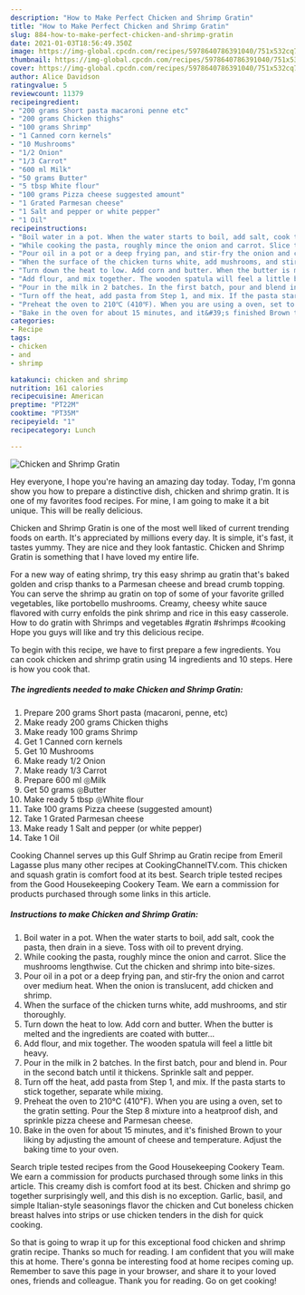 ```yaml
---
description: "How to Make Perfect Chicken and Shrimp Gratin"
title: "How to Make Perfect Chicken and Shrimp Gratin"
slug: 884-how-to-make-perfect-chicken-and-shrimp-gratin
date: 2021-01-03T18:56:49.350Z
image: https://img-global.cpcdn.com/recipes/5978640786391040/751x532cq70/chicken-and-shrimp-gratin-recipe-main-photo.jpg
thumbnail: https://img-global.cpcdn.com/recipes/5978640786391040/751x532cq70/chicken-and-shrimp-gratin-recipe-main-photo.jpg
cover: https://img-global.cpcdn.com/recipes/5978640786391040/751x532cq70/chicken-and-shrimp-gratin-recipe-main-photo.jpg
author: Alice Davidson
ratingvalue: 5
reviewcount: 11379
recipeingredient:
- "200 grams Short pasta macaroni penne etc"
- "200 grams Chicken thighs"
- "100 grams Shrimp"
- "1 Canned corn kernels"
- "10 Mushrooms"
- "1/2 Onion"
- "1/3 Carrot"
- "600 ml Milk"
- "50 grams Butter"
- "5 tbsp White flour"
- "100 grams Pizza cheese suggested amount"
- "1 Grated Parmesan cheese"
- "1 Salt and pepper or white pepper"
- "1 Oil"
recipeinstructions:
- "Boil water in a pot. When the water starts to boil, add salt, cook the pasta, then drain in a sieve. Toss with oil to prevent drying."
- "While cooking the pasta, roughly mince the onion and carrot. Slice the mushrooms lengthwise. Cut the chicken and shrimp into bite-sizes."
- "Pour oil in a pot or a deep frying pan, and stir-fry the onion and carrot over medium heat. When the onion is translucent, add chicken and shrimp."
- "When the surface of the chicken turns white, add mushrooms, and stir thoroughly."
- "Turn down the heat to low. Add corn and butter. When the butter is melted and the ingredients are coated with butter..."
- "Add flour, and mix together. The wooden spatula will feel a little bit heavy."
- "Pour in the milk in 2 batches. In the first batch, pour and blend in. Pour in the second batch until it thickens. Sprinkle salt and pepper."
- "Turn off the heat, add pasta from Step 1, and mix. If the pasta starts to stick together, separate while mixing."
- "Preheat the oven to 210℃ (410℉). When you are using a oven, set to the gratin setting. Pour the Step 8 mixture into a heatproof dish, and sprinkle pizza cheese and Parmesan cheese."
- "Bake in the oven for about 15 minutes, and it&#39;s finished Brown to your liking by adjusting the amount of cheese and temperature. Adjust the baking time to your oven."
categories:
- Recipe
tags:
- chicken
- and
- shrimp

katakunci: chicken and shrimp 
nutrition: 161 calories
recipecuisine: American
preptime: "PT22M"
cooktime: "PT35M"
recipeyield: "1"
recipecategory: Lunch

---
```



![Chicken and Shrimp Gratin](https://img-global.cpcdn.com/recipes/5978640786391040/751x532cq70/chicken-and-shrimp-gratin-recipe-main-photo.jpg)

Hey everyone, I hope you're having an amazing day today. Today, I'm gonna show you how to prepare a distinctive dish, chicken and shrimp gratin. It is one of my favorites food recipes. For mine, I am going to make it a bit unique. This will be really delicious.

Chicken and Shrimp Gratin is one of the most well liked of current trending foods on earth. It's appreciated by millions every day. It is simple, it's fast, it tastes yummy. They are nice and they look fantastic. Chicken and Shrimp Gratin is something that I have loved my entire life.

For a new way of eating shrimp, try this easy shrimp au gratin that&#39;s baked golden and crisp thanks to a Parmesan cheese and bread crumb topping. You can serve the shrimp au gratin on top of some of your favorite grilled vegetables, like portobello mushrooms. Creamy, cheesy white sauce flavored with curry enfolds the pink shrimp and rice in this easy casserole. How to do gratin with Shrimps and vegetables #gratin #shrimps #cooking Hope you guys will like and try this delicious recipe.


To begin with this recipe, we have to first prepare a few ingredients. You can cook chicken and shrimp gratin using 14 ingredients and 10 steps. Here is how you cook that.

<!--inarticleads1-->

##### The ingredients needed to make Chicken and Shrimp Gratin:

1. Prepare 200 grams Short pasta (macaroni, penne, etc)
1. Make ready 200 grams Chicken thighs
1. Make ready 100 grams Shrimp
1. Get 1 Canned corn kernels
1. Get 10 Mushrooms
1. Make ready 1/2 Onion
1. Make ready 1/3 Carrot
1. Prepare 600 ml ◎Milk
1. Get 50 grams ◎Butter
1. Make ready 5 tbsp ◎White flour
1. Take 100 grams Pizza cheese (suggested amount)
1. Take 1 Grated Parmesan cheese
1. Make ready 1 Salt and pepper (or white pepper)
1. Take 1 Oil


Cooking Channel serves up this Gulf Shrimp au Gratin recipe from Emeril Lagasse plus many other recipes at CookingChannelTV.com. This chicken and squash gratin is comfort food at its best. Search triple tested recipes from the Good Housekeeping Cookery Team. We earn a commission for products purchased through some links in this article. 

<!--inarticleads2-->

##### Instructions to make Chicken and Shrimp Gratin:

1. Boil water in a pot. When the water starts to boil, add salt, cook the pasta, then drain in a sieve. Toss with oil to prevent drying.
1. While cooking the pasta, roughly mince the onion and carrot. Slice the mushrooms lengthwise. Cut the chicken and shrimp into bite-sizes.
1. Pour oil in a pot or a deep frying pan, and stir-fry the onion and carrot over medium heat. When the onion is translucent, add chicken and shrimp.
1. When the surface of the chicken turns white, add mushrooms, and stir thoroughly.
1. Turn down the heat to low. Add corn and butter. When the butter is melted and the ingredients are coated with butter...
1. Add flour, and mix together. The wooden spatula will feel a little bit heavy.
1. Pour in the milk in 2 batches. In the first batch, pour and blend in. Pour in the second batch until it thickens. Sprinkle salt and pepper.
1. Turn off the heat, add pasta from Step 1, and mix. If the pasta starts to stick together, separate while mixing.
1. Preheat the oven to 210℃ (410℉). When you are using a oven, set to the gratin setting. Pour the Step 8 mixture into a heatproof dish, and sprinkle pizza cheese and Parmesan cheese.
1. Bake in the oven for about 15 minutes, and it&#39;s finished Brown to your liking by adjusting the amount of cheese and temperature. Adjust the baking time to your oven.


Search triple tested recipes from the Good Housekeeping Cookery Team. We earn a commission for products purchased through some links in this article. This creamy dish is comfort food at its best. Chicken and shrimp go together surprisingly well, and this dish is no exception. Garlic, basil, and simple Italian-style seasonings flavor the chicken and Cut boneless chicken breast halves into strips or use chicken tenders in the dish for quick cooking. 

So that is going to wrap it up for this exceptional food chicken and shrimp gratin recipe. Thanks so much for reading. I am confident that you will make this at home. There's gonna be interesting food at home recipes coming up. Remember to save this page in your browser, and share it to your loved ones, friends and colleague. Thank you for reading. Go on get cooking!

